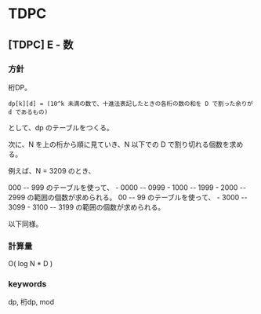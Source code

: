 # TDPC

## [TDPC] E - 数

### 方針

桁DP。

```
dp[k][d] = (10^k 未満の数で、十進法表記したときの各桁の数の和を D で割った余りが d であるもの)
```

として、dp のテーブルをつくる。

次に、N を上の桁から順に見ていき、N 以下での D で割り切れる個数を求める。

例えば、N = 3209 のとき、

000 -- 999 のテーブルを使って、
    - 0000 -- 0999
    - 1000 -- 1999
    - 2000 -- 2999
の範囲の個数が求められる。
00 -- 99 のテーブルを使って、
    - 3000 -- 3099
    - 3100 -- 3199
の範囲の個数が求められる。

以下同様。

### 計算量

O( log N * D )


### keywords

dp, 桁dp, mod
